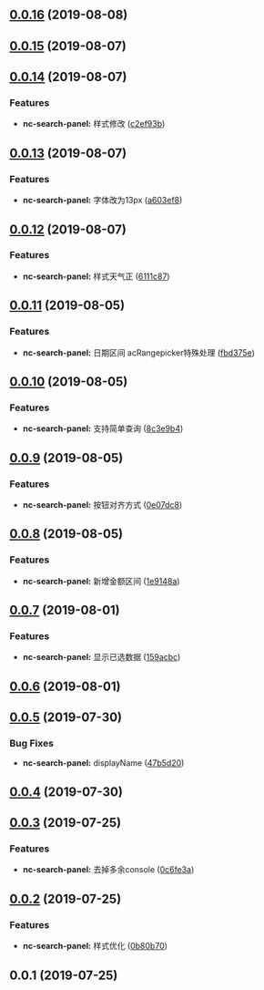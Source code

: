 <a name="0.0.16"></a>
## [0.0.16](https://github.com/tinper-bee/nc-search-panel/compare/v0.0.15...v0.0.16) (2019-08-08)



<a name="0.0.15"></a>
## [0.0.15](https://github.com/tinper-bee/nc-search-panel/compare/v0.0.14...v0.0.15) (2019-08-07)



<a name="0.0.14"></a>
## [0.0.14](https://github.com/tinper-bee/nc-search-panel/compare/v0.0.13...v0.0.14) (2019-08-07)


### Features

* **nc-search-panel:** 样式修改 ([c2ef93b](https://github.com/tinper-bee/nc-search-panel/commit/c2ef93b))



<a name="0.0.13"></a>
## [0.0.13](https://github.com/tinper-bee/nc-search-panel/compare/v0.0.12...v0.0.13) (2019-08-07)


### Features

* **nc-search-panel:** 字体改为13px ([a603ef8](https://github.com/tinper-bee/nc-search-panel/commit/a603ef8))



<a name="0.0.12"></a>
## [0.0.12](https://github.com/tinper-bee/nc-search-panel/compare/v0.0.11...v0.0.12) (2019-08-07)


### Features

* **nc-search-panel:** 样式天气正 ([6111c87](https://github.com/tinper-bee/nc-search-panel/commit/6111c87))



<a name="0.0.11"></a>
## [0.0.11](https://github.com/tinper-bee/nc-search-panel/compare/v0.0.10...v0.0.11) (2019-08-05)


### Features

* **nc-search-panel:** 日期区间 acRangepicker特殊处理 ([fbd375e](https://github.com/tinper-bee/nc-search-panel/commit/fbd375e))



<a name="0.0.10"></a>
## [0.0.10](https://github.com/tinper-bee/nc-search-panel/compare/v0.0.9...v0.0.10) (2019-08-05)


### Features

* **nc-search-panel:** 支持简单查询 ([8c3e9b4](https://github.com/tinper-bee/nc-search-panel/commit/8c3e9b4))



<a name="0.0.9"></a>
## [0.0.9](https://github.com/tinper-bee/nc-search-panel/compare/v0.0.8...v0.0.9) (2019-08-05)


### Features

* **nc-search-panel:** 按钮对齐方式 ([0e07dc8](https://github.com/tinper-bee/nc-search-panel/commit/0e07dc8))



<a name="0.0.8"></a>
## [0.0.8](https://github.com/tinper-bee/nc-search-panel/compare/v0.0.7...v0.0.8) (2019-08-05)


### Features

* **nc-search-panel:** 新增金额区间 ([1e9148a](https://github.com/tinper-bee/nc-search-panel/commit/1e9148a))



<a name="0.0.7"></a>
## [0.0.7](https://github.com/tinper-bee/nc-search-panel/compare/v0.0.6...v0.0.7) (2019-08-01)


### Features

* **nc-search-panel:** 显示已选数据 ([159acbc](https://github.com/tinper-bee/nc-search-panel/commit/159acbc))



<a name="0.0.6"></a>
## [0.0.6](https://github.com/tinper-bee/nc-search-panel/compare/v0.0.5...v0.0.6) (2019-08-01)



<a name="0.0.5"></a>
## [0.0.5](https://github.com/tinper-bee/nc-search-panel/compare/v0.0.4...v0.0.5) (2019-07-30)


### Bug Fixes

* **nc-search-panel:** displayName ([47b5d20](https://github.com/tinper-bee/nc-search-panel/commit/47b5d20))



<a name="0.0.4"></a>
## [0.0.4](https://github.com/tinper-bee/nc-search-panel/compare/v0.0.3...v0.0.4) (2019-07-30)



<a name="0.0.3"></a>
## [0.0.3](https://github.com/tinper-bee/nc-search-panel/compare/v0.0.2...v0.0.3) (2019-07-25)


### Features

* **nc-search-panel:** 去掉多余console ([0c6fe3a](https://github.com/tinper-bee/nc-search-panel/commit/0c6fe3a))



<a name="0.0.2"></a>
## [0.0.2](https://github.com/tinper-bee/nc-search-panel/compare/v0.0.1...v0.0.2) (2019-07-25)


### Features

* **nc-search-panel:** 样式优化 ([0b80b70](https://github.com/tinper-bee/nc-search-panel/commit/0b80b70))



<a name="0.0.1"></a>
## 0.0.1 (2019-07-25)



